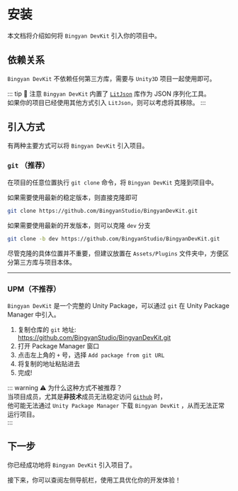 # 安装

本文档将介绍如何将 `Bingyan DevKit` 引入你的项目中。

## 依赖关系
`Bingyan DevKit` 不依赖任何第三方库，需要与 `Unity3D` 项目一起使用即可。  

::: tip 💎 注意
`Bingyan DevKit` 内置了 [`LitJson`](https://github.com/LitJSON/litjson) 库作为 JSON 序列化工具。  
如果你的项目已经使用其他方式引入 `LitJson`，则可以考虑将其移除。
:::

## 引入方式
有两种主要方式可以将 `Bingyan DevKit` 引入项目。

### `git` （推荐）
在项目的任意位置执行 `git clone` 命令，将 `Bingyan DevKit` 克隆到项目中。

如果需要使用最新的稳定版本，则直接克隆即可
```bash
git clone https://github.com/BingyanStudio/BingyanDevKit.git
```

如果需要使用最新的开发版本，则可以克隆 `dev` 分支
```bash
git clone -b dev https://github.com/BingyanStudio/BingyanDevKit.git
```


尽管克隆的具体位置并不重要，但建议放置在 `Assets/Plugins` 文件夹中，方便区分第三方库与项目本体。

------

### UPM（不推荐）
`Bingyan DevKit` 是一个完整的 Unity Package，可以通过 `git` 在 Unity Package Manager 中引入。  

1. 复制仓库的 `git` 地址: https://github.com/BingyanStudio/BingyanDevKit.git
2. 打开 Package Manager 窗口
3. 点击左上角的 `+` 号，选择 `Add package from git URL`
4. 将复制的地址粘贴进去
5. 完成!

::: warning ⚠️ 为什么这种方式不被推荐？  
当项目成员，尤其是**非技术**成员无法稳定访问 [`Github`](https://www.github.com) 时，  
他可能无法通过 `Unity Package Manager` 下载 `Bingyan DevKit` ，从而无法正常运行项目。  
:::

## 下一步

你已经成功地将 `Bingyan DevKit` 引入项目了。  

接下来，你可以查阅左侧导航栏，使用工具优化你的开发体验！